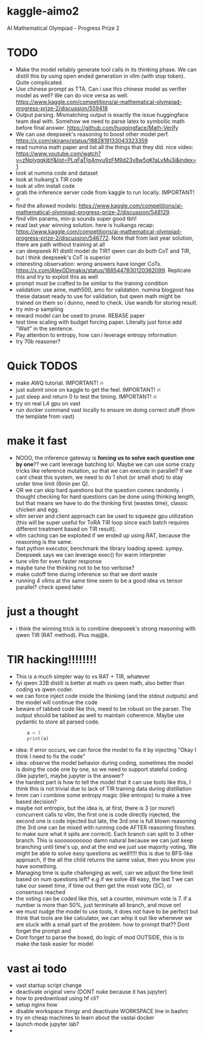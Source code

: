# kaggle-aimo2
AI Mathematical Olympiad - Progress Prize 2

# TODO
* Make the model reliably generate tool calls in its thinking phase. We can distill this by using open ended generation in vllm (with stop token). Quite complicated.
* Use chinese prompt as TTA. Can i use this chinese model as verifier model as well? We can do vice versa as well. https://www.kaggle.com/competitions/ai-mathematical-olympiad-progress-prize-2/discussion/559418
* Output parsing. Mismatching output is exactly the issue huggingface team deal with. Somehow we need to parse latex to symbollic math before final answer. https://github.com/huggingface/Math-Verify
* We can use deepseek's reasoning to boost other model perf. https://x.com/skirano/status/1882819133043323359
* read numina math paper and list all the things that they did. nice video: https://www.youtube.com/watch?v=zNplyggkjbY&list=PLqFaTIg4myu9zFM9d23v8w5qKfaLvMu3i&index=1
* look at numina code and dataset
* look at huikang's TIR code
* look at vllm install code
* grab the inference server code from kaggle to run locally. IMPORTANT! 🔥
* find the allowed models: https://www.kaggle.com/competitions/ai-mathematical-olympiad-progress-prize-2/discussion/548129.
* find vllm params, min-p sounds super good tbh!
* read last year winning solution. here is huikangs recap: https://www.kaggle.com/competitions/ai-mathematical-olympiad-progress-prize-2/discussion/546772. Note that from last year solution, there are path without training at all
* can deepseek R1 distill model do TIR? qwen can do both CoT and TIR, but i think deepseek's CoT is superior
* interesting observation: wrong answers have longer CoTs. https://x.com/AlexGDimakis/status/1885447830120362099. Replicate this and try to exploit this as well
* prompt must be crafted to be similar to the training condition
* validation: use aime, math500, amc for validation. numina blogpost has these dataset ready to use for validation, but qwen math might be trained on them so i dunno, need to check. Use wandb for storing result.
* try min-p sampling
* reward model can be used to prune. REBASE paper
* test time scaling with budget forcing paper. Literally just force add "Wait" in the sentence.
* Pay attention to entropy, how can i leverage entropy information
* try 70b reasoner?

# Quick TODOS
* make AWQ tutorial. IMPORTANT! 🔥
* just submit once on kaggle to get the feel. IMPORTANT! 🔥
* just sleep and return 0 to test the timing. IMPORTANT! 🔥
* try on real L4 gpu on vast
* run docker command vast locally to ensure im doing correct stuff (from the template from vast)

# make it fast
* NOOO, the inference gateway is **forcing us to solve each question one by one**?? we cant leverage batching lol. Maybe we can use some crazy tricks like reference mutation, so that we can execute in parallel? If we cant cheat this system, we need to do 1 shot (or small shot) to stay under time limit (6min per Q).
* OR we can skip hard questions but the question comes randomly. i thought checking for hard questions can be done using thinking length, but that means we have to do the thinking first (wastes time), classic chicken and egg.
* vllm server and client approach can be used to squeeze gpu utilization (this will be super useful for ToRA TIR loop since each batch requires different treatment based on TIR result).
* vllm caching can be exploited if we ended up using RAT, because the reasoning is the same.
* fast python executor, benchmark the library loading speed. sympy. Deepseek says we can leverage exec() for warm interpreter
* tune vllm for even faster response
* maybe tune the thinking not to be too verbose?
* make cutoff time during inference so that we dont waste
* running 4 vllms at the same time seem to be a good idea vs tensor parallel? check speed later

# just a thought
* i think the winning trick is to combine deepseek's strong reasoning with qwen TIR (RAT method). Plus maj@k.

# TIR hacking!!!!!!!!
* This is a much simpler way to vs RAT + TIR, whatever
* fyi qwen 32B distill is better at math vs qwen math, also better than coding vs qwen coder.
* we can force inject code inside the thinking (and the stdout outputs) and the model will continue the code
* beware of tabbed code like this, meed to be robust on the parser. The output should be tabbed as well to maintain coherence. Maybe use pydantic to store all parsed code.
    ```python
        a = 3
        print(a)
    ```
* idea: if error occurs, we can force the model to fix it by injecting "Okay I think I need to fix the code"
* idea: observe the model behavior during coding, sometimes the model is doing the code one by one, so we need to support stateful coding (like jupyter), maybe jupyter is the answer?
* the hardest part is how to tell the model that it can use tools like this, I think this is not trivial due to lack of TIR training data during distillation
* hmm can i combine some entropy magic (like entropix) to make a tree based decision?
* maybe not entropix, but the idea is, at first, there is 3 (or more!) concurrent calls to vllm, the first one is code directly injected, the second one is code injected but late, the 3rd one is full blown reasoning (the 3rd one can be mixed with running code AFTER reasoning finishes to make sure what it spits are correct). Each branch can split to 3 other branch. This is sooooooooooo damn natural because we can just keep branching until time's up, and at the end we just use majority voting. We might be able to solve easy questions as well!!!!! this is due to BFS-like approach, if the all the child returns the same value, then you know you have something.
* Managing time is quite challenging as well, can we adjust the time limit based on num questions left? e.g if we solve 49 easy, the last 1 we can take our sweet time, if time out then get the most vote (SC), or consensus reached
* the voting can be coded like this, set a counter, minimum vote is 7. if a number is more than 50%, just terminate all branch, and move on!
* we must nudge the model to use tools, it does not have to be perfect but think that tools are like calculator, we can whip it out like whenever we are stuck with a small part of the problem. how to prompt that?? Dont forget the prompt and 
* Dont forget to parse the boxed, do logic of mod OUTSIDE, this is to make the task easier for model



# vast ai todo
* vast startup script change
* deactivate original venv (DONT nuke because it has jupyter)
* how to predownload using hf cli?
* setup nginx how
* disable workspace thingy and deactivate WORKSPACE line in bashrc
* try on cheap machines to learn about the vastai docker
* launch mode jupyter lab?
* 